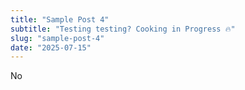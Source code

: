 ```yaml
---
title: "Sample Post 4"
subtitle: "Testing testing? Cooking in Progress 🔥"
slug: "sample-post-4"
date: "2025-07-15"
---
```


No